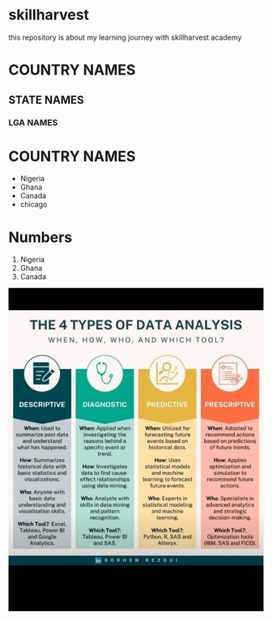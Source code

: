 # skillharvest
this repository is about my learning journey with skillharvest academy

# COUNTRY NAMES
## STATE NAMES
### LGA NAMES


# COUNTRY NAMES
- Nigeria
- Ghana
- Canada
- chicago

# Numbers
1. Nigeria
2. Ghana
3. Canada

![A dataanalyst](AB.jpeg "data")
